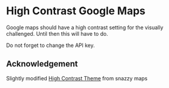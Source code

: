 # High Contrast Google Maps

Google maps should have a high contrast setting for the visually challenged. Until then this will have to do.

Do not forget to change the API key.

## Acknowledgement

Slightly modified [High Contrast Theme](https://snazzymaps.com/style/81248/high-contrast-roads) from snazzy maps